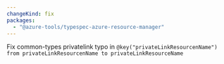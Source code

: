 ```yaml
---
changeKind: fix
packages:
  - "@azure-tools/typespec-azure-resource-manager"
---
```


Fix common-types privatelink typo in `@key("privateLinkResourcenName") from privateLinkResourcenName to privateLinkResourceName`